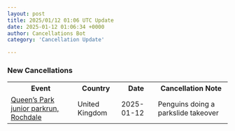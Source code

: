 ```yaml
---
layout: post
title: 2025/01/12 01:06 UTC Update
date: 2025-01-12 01:06:34 +0000
author: Cancellations Bot
category: 'Cancellation Update'

---
```


<h3>New Cancellations</h3>
<div class='hscrollable'>
<table style='width: 100%'>
    <tr>
        <th>Event</th>
        <th>Country</th>
        <th>Date</th>
        <th>Cancellation Note</th>
    </tr>
    <tr>
        <td><a href="https://www.parkrun.org.uk/queensparkrochdale-juniors">Queen’s Park junior parkrun, Rochdale</a></td>
        <td>United Kingdom</td>
        <td>2025-01-12</td>
        <td>Penguins doing a parkslide takeover</td>
    </tr>
</table>
</div>

